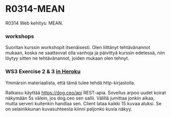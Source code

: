 # R0314-MEAN
R0314 Web kehitys: MEAN.

### workshops
Suoritan kurssin workshopit itsenäisesti. Olen liittänyt tehtävänannot mukaan, koska ne saattavvat olla vanhoja ja päivittyä kurssin edetessä, niin löytyy sitten ne tehtävänannot, joiden mukaan olen tehnyt.

### WS3 Exercise 2 & 3 [in Heroku](https://morning-sands-90789.herokuapp.com/)
Ymmärsin materiaalista, että tämä tulee tehdä http-kirjastolla.

Ratkaisu käyttää https://dog.ceo/api REST-apia. Sovellus arpoo uudet koirat näkymään 5s välein, jos dog.ceo sen sallii. Välillä jumittaa jonkin aikaa, mutta serveri kuitenkin handlaa sen. Client lataa kaikki 15 kuvaa aluksi. Se on selainikkunan kuvasuhteesta kiinni paljonko kuvia näkyy.
